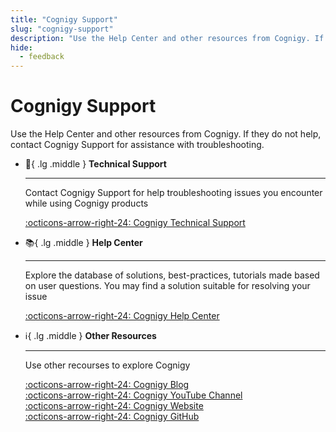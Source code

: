 ```yaml
---
title: "Cognigy Support"
slug: "cognigy-support"
description: "Use the Help Center and other resources from Cognigy. If they do not help, contact Cognigy Support for assistance with troubleshooting."
hide:
  - feedback
---
```


# Cognigy Support

Use the Help Center and other resources from Cognigy. If they do not help, contact Cognigy Support for assistance with troubleshooting.

<div class="grid cards" markdown>

-   :fire_extinguisher:{ .lg .middle } __Technical Support__

    ---

    Contact Cognigy Support for help troubleshooting issues you encounter while using Cognigy products

    [:octicons-arrow-right-24: Cognigy Technical Support](get-help.md)<br>

-   :books:{ .lg .middle } __Help Center__

    ---

    Explore the database of solutions, best-practices, tutorials made based on user questions. You may find a solution suitable for resolving your issue

    [:octicons-arrow-right-24: Cognigy Help Center](https://support.cognigy.com/hc/en-us)

-   :information_source:{ .lg .middle } __Other Resources__

    ---

    Use other recourses to explore Cognigy

    [:octicons-arrow-right-24: Cognigy Blog](https://www.cognigy.com/blog)<br>
    [:octicons-arrow-right-24: Cognigy YouTube Channel](https://www.youtube.com/c/Cognigy)<br>
    [:octicons-arrow-right-24: Cognigy Website](https://www.cognigy.com/)<br>
    [:octicons-arrow-right-24: Cognigy GitHub](https://github.com/Cognigy)


</div>